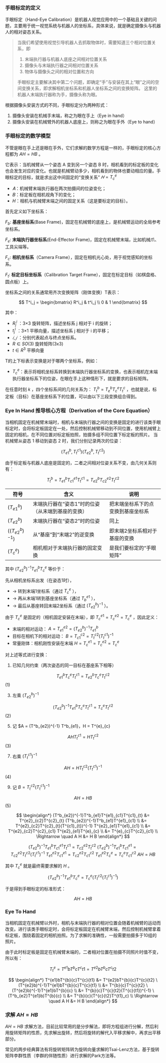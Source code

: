 ### 手眼标定的定义

手眼标定（Hand-Eye Calibration）是机器人视觉应用中的一个基础且关键的问题，主要用于统一视觉系统与机器人的坐标系，具体来说，就是确定摄像头与机器人的相对姿态关系。

> 当我们希望使用视觉引导机器人去抓取物体时，需要知道三个相对位置关系，即
> 
> 1. 末端执行器与机器人底座之间相对位置关系
> 2. 摄像头与末端执行器之间相对位置关系
> 3. 物体与摄像头之间的相对位置和方向
> 
> 手眼标定主要解决其中第二个问题，即确定“手”与安装在其上“眼”之间的空间变换关系，即求解相机坐标系和机器人坐标系之间的变换矩阵。  这里的机器人末端执行器称为手，摄像头称为眼。

根据摄像头安装方式的不同，手眼标定分为两种形式：
1. 摄像头安装在机械手末端，称之为眼在手上（Eye in hand）
2. 摄像头安装在机械臂外的机器人底座上，则称之为眼在手外（Eye to hand）

### 手眼标定的数学模型

不管是眼在手上还是眼在手外，它们求解的数学方程是一样的，手眼标定的核心方程都为 $AH = HB$ 。

它表示：当机械臂从一个姿态 A 变到另一个姿态 B 时，相机看到的标定板的变化也会发生对应的变化。也就是机械臂动多少，相机看到的物体也要动相应的量。手眼标定的目标，就是求出这中间固定的“变换关系” $𝐻 = T^e_c$ 

- 𝐴：机械臂末端执行器在两次拍摄间的位姿变化；
- 𝐵：标定板在相机视角下的变化；
- 𝐻：相机与机械臂末端之间的固定关系（这是要标定的目标）。

首先定义如下坐标系：

$F_b$: **基座坐标系**(Base Frame)，固定在机械臂的底座上，是机械臂运动的全局参考坐标系。

$F_e$: **末端执行器坐标系**(End-Effector Frame)，固定在机械臂末端，比如机械爪、工具尖端等。

$F_c$: **相机坐标系**（Camera Frame），固定在相机光心处，用于视觉感知的坐标系。

$F_t$: **标定目标坐标系**（Calibration Target Frame），固定在标定目标（如棋盘格、圆点板）上。

坐标系之间的关系通常用齐次变换矩阵（刚体变换）T表示：

$$
T^i_j =
\begin{bmatrix}
R^i_j & t^i_j \\
0 & 1
\end{bmatrix}
$$

其中：
- $R^i_j$ ：3×3 旋转矩阵，描述坐标系 j 相对于 i 的旋转；
- $t^i_j$ ：3×1 平移向量，描述坐标系 j 相对于 i 的平移；
- $𝑖,𝑗$ ：分别代表起点与终点坐标系。
- $R ∈ SO(3)$ 旋转矩阵(3x3)
- $t ∈ R^{3}$ 平移向量

T的上下标表示变换是对于哪两个坐标系，例如：
- $T^e_c$：表示将相机坐标系转换到末端执行器坐标系的变换，也表示相机在末端执行器坐标系下的位姿，在眼在手上这种情形下，就是要求的目标矩阵。

在任意时刻 𝑘 ，四个坐标系间的几何关系为： $T^b_t=T^b_eT^e_cT^c_t$ ，也就是说，标定板（目标）在基座坐标系下的位置，可以由以下三段变换组合得到。


### Eye In Hand 推导核心方程（Derivation of the Core Equation）

当相机固定在机械臂末端时，相机与末端执行器之间的变换是固定的进行该类手眼标定时，会将标定板固定在一处，然后控制机械臂移动到不同位置，使用机械臂上固定的相机，在不同位置对标定板拍照，拍摄多组不同位置下标定板的照片。
当机械臂从姿态 1 移动到姿态 2 时，我们分别记录两次的位姿：

$$
(T^b_{e1}, T^{c1}_t)
(T^b_{e2}, T^{c2}_t)
$$

由于标定板与机器人底座是固定的，二者之间相对位姿关系不变，由几何关系则有：

$$T^b_t = T^b_{e1}T^{e1}_{c1}T^{c1}_{t} = T^b_{e2}T^{e2}_{c2}T^{c2}_{t}$$

| 符号                | 含义                         | 说明                |
| ----------------- | -------------------------- | ----------------- |
|  $(T^b_{e1})$        | 末端执行器在“姿态1”时的位姿（从末端到基座的变换） | 把末端坐标系下的点变换到基座坐标系 |
|  $(T^b_{e2})$        | 末端执行器在“姿态2”时的位姿            | 同上                |
|  $((T^b_{e2})^{-1})$ | 从“基座”到“末端2”的逆变换            | 即末端2坐标系相对于基座的变换   |
|  $(T^{e}_c)$         | 相机相对于末端执行器的固定变换            | 是我们要标定的“手眼矩阵”     |

其中 $(T^b_{e2})^{-1} T^b_{e1} T^{e}_c$ 等价于：

先从相机坐标系出发（在姿态1时），
- → 转到末端1坐标系（通过 $T^{e}_c$ ），
- → 再从末端1转到基座坐标系（通过 $T^{e1}_b$ ），
- → 最后从基座转回末端2坐标系（通过 $(T^b_{e2})^{-1}$ ）。

由于 $T^e_c$ 是固定的（相机固定安装在末端），即 $T^{e1}_c = T^{e2}_c = T^e_c$ ，因此定义：

- 末端的相对运动：
  $A=T^{e2}_ {e1}=(T^b_ {e2})^{-1}T^b_ {e1}$
- 目标在相机下的相对运动：
  $B=T^{c2}_{c1}=T^{c2}_t (T^{c1}_t)^{-1}$
- 常量刚体：相机刚性安装在末端
  $H=T^{e1}_c=T^{e2}_c=T^e_c$ 

对上述等式进行变换：

1. 已知几何约束（两次姿态的同一目标在基座系下相等）

$$T^b_{e1} T^{e}_ {c} T^{c1}_ t = T^b_ {e2} T^{e}_ {c} T^{c2}_ t$$          (1) 

3. 左乘 $(T^b_{e2})^{-1}$

$$(T^b_ {e2})^{-1} T^b_ {e1} T^{e}_ {c} T^{c1}_ t = T^{e}_ {c} T^{c2}_ t$$   (2) 

5. 记 $A = (T^b_{e2})^{-1} T^b_{e1}，H = T^{e}_{c}

$$A H T^{c1}_t = H T^{c2}_t$$                                           (3) 

7. 右乘 $(T^{c1}_t)^{-1}$

$$A H = H T^{c2}_t (T^{c1}_t)^{-1}$$                                    (4) 

9. 记 $B = T^{c2}_t (T^{c1}_t)^{-1}$

$$A H = H B $$                                                          (5) 


$$ 
\begin{align*}
(T^b_{e2})^{-1}T^b_{e1}T^{e1}_{c1}T^{c1}_{t} 
&= T^{e2}_{c2}T^{c2}_{t} (T^b_{e2})^{-1}T^b_{e1}T^{e1}_{c1} \\
&= T^{e2}_{c2}T^{c2}_{t}(T^{c1}_{t})^{-1} T^{e2}_{e1}T^{e1}_{c1} \\
&= T^{e2}_{c2}T^{c2}_{c1} T^{e2}_{e1}T^{e}_{c} \\
&= T^{e}_{c}T^{c2}_{c1} \\
\Rightarrow \quad A H &= H B
\end{align*}
$$

$$
(T^b_{e2})^{-1}T^b_{e1}T^{e1}_{c1}T^{c1}_{t} =T^{e2}_{c2}T^{c2}_{t} \ (T^b_{e2})^{-1}T^b_{e1}T^{e1}_{c1} =T^{e2}_{c2}T^{c2}_{t}(T^{c1}_{t})^{-1} \ T^{e2}_{e1}T^{e1}_{c1} =T^{e2}_{c2}T^{c2}_{c1} \ T^{e2}_{e1}T^{e}_{c} =T^{e}_{c}T^{c2}_{c1} \ AH = HB
$$

其中 $T^e_c$ 就是最终需要求解的 $H$ 。

$$(T^b_{e2})^{-1} T^b_{e1} T^{e}_c = T^{e}_c (T^{c2}_t (T^{c1}_t)^{-1})$$

于是得到手眼标定的标准形式：

$$A H = H B$$

### Eye To Hand

当相机固定在机械臂以外时，相机与末端执行器的相对位置会随着机械臂的运动而改变。进行该类手眼标定时，会将标定板固定在机械臂末端，然后控制机械臂拿着标定板，围绕着固定的相机拍照。为了求解的准确性，一般需要拍摄多于10组的照片。

由于此时标定板是固定在机械臂末端的，二者相对位置在拍摄不同照片时值不变，所以有：

$$T^e_t = T^{e1}bT^{b}{c}T^{c}{t1} = T^{e2}bT^{b}{c}T^{c}{t2}$$

$$ 
\begin{align*}
T^{e1}bT^{b}{c}T^{c}{t1} 
&= T^{e2}bT^{b}{c}T^{c}{t2} \ (T^{e2}b)^{-1}T^{e1}bT^{b}{c}T^{c}{t1} \\
&= T^{b}{c}T^{c}{t2} \ (T^{e2}b)^{-1}T^{e1}bT^{b}{c} \\
&= T^{b}{c}T^{c}{t2}(T^{c}{t1})^{-1} \ (T^b_{e2}T^{e1}b)T^{b}{c} \\
&= T^{b}{c}(T^{c}{t2}T^{t1}_c) \\
\Rightarrow \quad A H &= H B
\end{align*}
$$

### 求解 $AH = HB$ 

$AH = HB$ 求解方法，目前比较常用的是分步解法，即将方程组进行分解，然后利用旋转矩阵的性质，先求解出旋转，然后将旋转的解代入平移求解中，再求出平移部分。

常见的两步经典算法有将旋转矩阵转为旋转向量求解的Tsai-Lenz方法，基于旋转矩阵李群性质（李群的伴随性质）进行求解的Park方法等。



